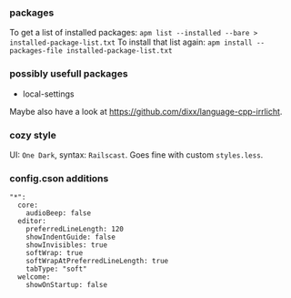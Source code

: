 ### packages
To get a list of installed packages: `apm list --installed --bare > installed-package-list.txt`
To install that list again: `apm install --packages-file installed-package-list.txt`

### possibly usefull packages
- local-settings

Maybe also have a look at https://github.com/dixx/language-cpp-irrlicht.

### cozy style
UI: `One Dark`, syntax: `Railscast`. Goes fine with custom `styles.less`.

### config.cson additions
```
"*":
  core:
    audioBeep: false
  editor:
    preferredLineLength: 120
    showIndentGuide: false
    showInvisibles: true
    softWrap: true
    softWrapAtPreferredLineLength: true
    tabType: "soft"
  welcome:
    showOnStartup: false
```
